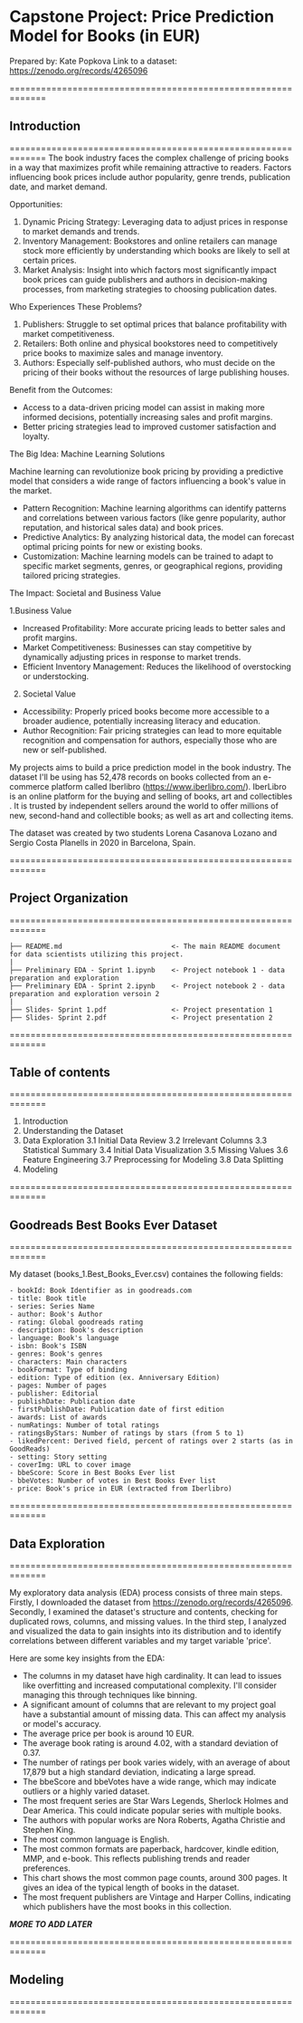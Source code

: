 # Capstone Project: Price Prediction Model for Books (in EUR)
Prepared by: Kate Popkova
Link to a dataset: https://zenodo.org/records/4265096

=============================================================
## Introduction
=============================================================
The book industry faces the complex challenge of pricing books in a way that maximizes profit while remaining attractive to readers. Factors influencing book prices include author popularity, genre trends, publication date, and market demand.

Opportunities:

1. Dynamic Pricing Strategy: Leveraging data to adjust prices in response to market demands and trends.
2. Inventory Management: Bookstores and online retailers can manage stock more efficiently by understanding which books are likely to sell at certain prices.
3. Market Analysis: Insight into which factors most significantly impact book prices can guide publishers and authors in decision-making processes, from marketing strategies to choosing publication dates.

Who Experiences These Problems?

1. Publishers: Struggle to set optimal prices that balance profitability with market competitiveness.
2. Retailers: Both online and physical bookstores need to competitively price books to maximize sales and manage inventory.
3. Authors: Especially self-published authors, who must decide on the pricing of their books without the resources of large publishing houses.

Benefit from the Outcomes:

- Access to a data-driven pricing model can assist in making more informed decisions, potentially increasing sales and profit margins.
- Better pricing strategies lead to improved customer satisfaction and loyalty.

The Big Idea: Machine Learning Solutions

Machine learning can revolutionize book pricing by providing a predictive model that considers a wide range of factors influencing a book's value in the market.

- Pattern Recognition: Machine learning algorithms can identify patterns and correlations between various factors (like genre popularity, author reputation, and historical sales data) and book prices.
- Predictive Analytics: By analyzing historical data, the model can forecast optimal pricing points for new or existing books.
- Customization: Machine learning models can be trained to adapt to specific market segments, genres, or geographical regions, providing tailored pricing strategies.

The Impact: Societal and Business Value

1.Business Value

- Increased Profitability: More accurate pricing leads to better sales and profit margins.
- Market Competitiveness: Businesses can stay competitive by dynamically adjusting prices in response to market trends.
- Efficient Inventory Management: Reduces the likelihood of overstocking or understocking.

2. Societal Value

- Accessibility: Properly priced books become more accessible to a broader audience, potentially increasing literacy and education.
- Author Recognition: Fair pricing strategies can lead to more equitable recognition and compensation for authors, especially those who are new or self-published.

My projects aims to build a price prediction model in the book industry. The dataset I'll be using has 52,478 records on books collected from an e-commerce platform called Iberlibro (https://www.iberlibro.com/). IberLibro is an online platform for the buying and selling of books, art and collectibles . It is trusted by independent sellers around the world to offer millions of new, second-hand and collectible books; as well as art and collecting items.

The dataset was created by two students Lorena Casanova Lozano and Sergio Costa Planells in 2020 in Barcelona, Spain.

=============================================================
## Project Organization
=============================================================
    
    ├── README.md                           <- The main README document for data scientists utilizing this project.
    |
    ├── Preliminary EDA - Sprint 1.ipynb    <- Project notebook 1 - data preparation and exploration
    ├── Preliminary EDA - Sprint 2.ipynb    <- Project notebook 2 - data preparation and exploration versoin 2
    |
    ├── Slides- Sprint 1.pdf                <- Project presentation 1 
    ├── Slides- Sprint 2.pdf                <- Project presentation 2 


=============================================================
## Table of contents
=============================================================

1. Introduction
2. Understanding the Dataset
3. Data Exploration
    3.1 Initial Data Review
    3.2 Irrelevant Columns
    3.3 Statistical Summary
    3.4 Initial Data Visualization
    3.5 Missing Values
    3.6 Feature Engineering
    3.7 Preprocessing for Modeling
    3.8 Data Splitting
4. Modeling

=============================================================
## Goodreads Best Books Ever Dataset
=============================================================

My dataset (books_1.Best_Books_Ever.csv) containes the following fields:

    - bookId: Book Identifier as in goodreads.com
    - title: Book title
    - series: Series Name
    - author: Book's Author
    - rating: Global goodreads rating
    - description: Book's description
    - language: Book's language
    - isbn: Book's ISBN
    - genres: Book's genres
    - characters: Main characters
    - bookFormat: Type of binding
    - edition: Type of edition (ex. Anniversary Edition)
    - pages: Number of pages
    - publisher: Editorial
    - publishDate: Publication date
    - firstPublishDate: Publication date of first edition
    - awards: List of awards
    - numRatings: Number of total ratings
    - ratingsByStars: Number of ratings by stars (from 5 to 1)
    - likedPercent: Derived field, percent of ratings over 2 starts (as in GoodReads)
    - setting: Story setting
    - coverImg: URL to cover image
    - bbeScore: Score in Best Books Ever list
    - bbeVotes: Number of votes in Best Books Ever list
    - price: Book's price in EUR (extracted from Iberlibro)

=============================================================
## Data Exploration
=============================================================

My exploratory data analysis (EDA) process consists of three main steps. Firstly, I downloaded the dataset from https://zenodo.org/records/4265096. Secondly, I examined the dataset's structure and contents, checking for duplicated rows, columns, and missing values. In the third step, I analyzed and visualized the data to gain insights into its distribution and to identify correlations between different variables and my target variable 'price'.

Here are some key insights from the EDA:
- The columns in my dataset have high cardinality. It can lead to issues like overfitting and increased computational complexity. I'll consider managing this through techniques like binning.
- A significant amount of columns that are relevant to my project goal have a substantial amount of missing data. This can affect my analysis or model's accuracy.
- The average price per book is around 10 EUR.
- The average book rating is around 4.02, with a standard deviation of 0.37.
- The number of ratings per book varies widely, with an average of about 17,879 but a high standard deviation, indicating a large spread.
- The bbeScore and bbeVotes have a wide range, which may indicate outliers or a highly varied dataset.
- The most frequent series are Star Wars Legends, Sherlock Holmes and Dear America. This could indicate popular series with multiple books.
- The authors with popular works are Nora Roberts, Agatha Christie and Stephen King.
- The most common language is English.
- The most common formats are paperback, hardcover, kindle edition, MMP, and e-book. This reflects publishing trends and reader preferences.
- This chart shows the most common page counts, around 300 pages. It gives an idea of the typical length of books in the dataset.
- The most frequent publishers are Vintage and Harper Collins, indicating which publishers have the most books in this collection.

***MORE TO ADD LATER***

=============================================================
## Modeling
=============================================================
